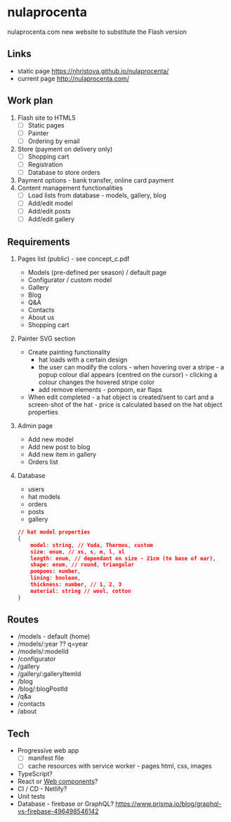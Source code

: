 # nulaprocenta
nulaprocenta.com new website to substitute the Flash version

## Links
- static page https://nhristova.github.io/nulaprocenta/
- current page http://nulaprocenta.com/

## Work plan
1. Flash site to HTML5
    - [ ] Static pages
    - [ ] Painter
    - [ ] Ordering by email
2. Store (payment on delivery only)
    - [ ] Shopping cart
    - [ ] Registration
    - [ ] Database to store orders
3. Payment options - bank transfer, online card payment
4. Content management functionalities
    - [ ] Load lists from database - models, gallery, blog
    - [ ] Add/edit model
    - [ ] Add/edit posts
    - [ ] Add/edit gallery

## Requirements
1. Pages list (public) - see concept_c.pdf
    - Models (pre-defined per season) / default page
    - Configurator / custom model
    - Gallery
    - Blog
    - Q&A
    - Contacts
    - About us
    - Shopping cart
1. Painter SVG section
    - Create painting functionality
        - hat loads with a certain design 
        - the user can modify the colors - when hovering over a stripe - a popup colour dial appears (centred on the cursor) - clicking a colour changes the hovered stripe color
        - add remove elements - pompom, ear flaps
    - When edit completed - a hat object is created/sent to cart and a screen-shot of the hat - price is calculated based on the hat object properties
3.  Admin page 
    - Add new model
    - Add new post to blog
    - Add new item in gallery
    - Orders list
4. Database 
    - users 
    - hat models 
    - orders
    - posts
    - gallery 

    ```json
    // hat model properties
    {
        model: string, // Yoda, Thermos, custom
        size: enum, // xs, s, m, l, xl
        length: enum, // dependant on size - 21cm (to base of ear), 
        shape: enum, // round, triangular
        pompoms: number,
        lining: boolean,
        thickness: number, // 1, 2, 3 
        material: string // wool, cotton
    }
    ```

## Routes
- /models - default (home)
- /models/:year ?? q=year
- /models/:modelId
- /configurator
- /gallery
- /gallery/:galleryItemId
- /blog
- /blog/:blogPostId
- /q&a
- /contacts
- /about

## Tech
- Progressive web app
    - [ ] manifest file
    - [ ] cache resources with service worker - pages html, css, images
- TypeScript?
- React or [Web components](https://developer.mozilla.org/en-US/docs/Web/Web_Components)?
- CI / CD - Netlify?
- Unit tests
- Database - firebase or GraphQL? https://www.prisma.io/blog/graphql-vs-firebase-496498546142
